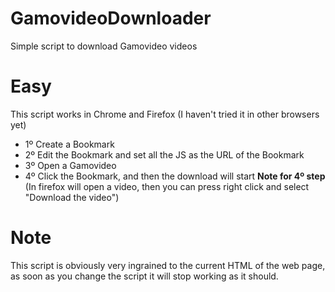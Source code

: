 # GamovideoDownloader
Simple script to download Gamovideo videos

# Easy
This script works in Chrome and Firefox (I haven't tried it in other browsers yet)

- 1º Create a Bookmark 
- 2º Edit the Bookmark and set all the JS as the URL of the Bookmark
- 3º Open a Gamovideo 
- 4º Click the Bookmark, and then the download will start **Note for 4º step** (In firefox will open a video, then you can press right click and select "Download the video")

# **Note**
This script is obviously very ingrained to the current HTML of the web page, as soon as you change the script it will stop working as it should.
